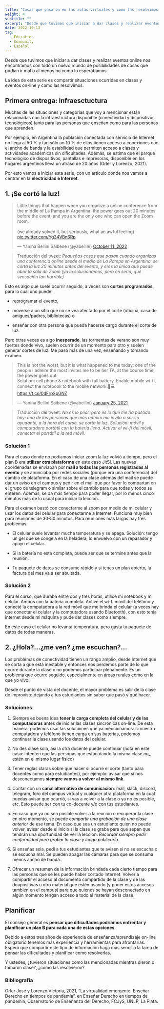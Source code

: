 ```yaml
---
title: "Cosas que pasaron en las aulas virtuales y como las resolvimos - Entrega 1"
weight: 4
subtitle: ""
excerpt: "Desde que tuvimos que iniciar a dar clases y realizar eventos online nos encontramos con todo un nuevo mundo de posibilidades de cosas que podían ir mal o al menos no como lo esperábamos. La idea de esta serie es compartir situaciones ocurridas en clases y eventos on-line y como las resolvimos."
date: 2022-10-13
tag:
  - Education
  - Community
  - Español
---
```


Desde que tuvimos que iniciar a dar clases y realizar eventos online nos encontramos con todo un nuevo mundo de posibilidades de cosas que podían ir mal o al menos no como lo esperábamos.

La idea de esta serie es compartir situaciones ocurridas en clases y eventos on-line y como las resolvimos.

## Primera entrega: infraesctuctura

Muchas de las situaciones y categorías que voy a mencionar están relacionadas con la infraestructura disponible (conectividad y dispositivos tecnológicos) tanto para las personas que enseñan como para las personas que aprenden.  

Por ejemplo, en Argentina la población conectada con servicio de Internet no llega al 50 % y tan sólo un 10 % de ellos tienen acceso a conexiones con el ancho de banda y la estabilidad que permiten acceso a clases y actividades académicas sin dificultades. Además, se estima que el parque tecnológico de dispositivos, pantallas e impresoras, disponible en los hogares argentinos lleva un atraso de 20 años (Orler y Lorenzo, 2021).

Por esto vamos a iniciar esta serie, con un artículo donde nos vamos a centrar en la __electricidad e Internet__.


## 1. ¡Se cortó la luz!

<blockquote class="twitter-tweet"><p lang="en" dir="ltr">Little things that happen when you organize a online conference from the middle of La Pampa in Argentina: the power goes out 20 minutes before the event, and you are the only one who can open the Zoom room.<br><br>(we already solved it, but seriously, what an awful feeling) <a href="https://t.co/Yg34VBn6Rp">pic.twitter.com/Yg34VBn6Rp</a></p>&mdash; Yanina Bellini Saibene (@yabellini) <a href="https://twitter.com/yabellini/status/1579943230745251840?ref_src=twsrc%5Etfw">October 11, 2022</a></blockquote> <script async src="https://platform.twitter.com/widgets.js" charset="utf-8"></script> 

> Traducción del tweet: _Pequeñas cosas que pasan cuando organizas una conferencia online desde el medio de La Pampa en Argentina: se corta la luz 20 minutos antes del evento, y eres la única que puede abrir la sala de Zoom.(ya lo solucionamos, pero en serio, qué sensación tan horrible)_

Esto es algo que suele ocurrir seguido, a veces son __cortes programados__, para lo cual uno puede:

* reprogramar el evento, 

* moverse a un sitio que no se vea afectado por el corte (oficina, casa de amigues/padres, bibliotecas) o 

* enseñar con otra persona que pueda hacerse cargo durante el corte de luz.

Pero otras veces es algo __inesperado__, las tormentas de verano son muy fuertes donde vivo, suelen ocurrir de un momento para otro y suelen generar cortes de luz. Me pasó más de una vez, enseñando y tomando exámen.

<blockquote class="twitter-tweet"><p lang="en" dir="ltr">This is not the worst, but it is what happened to me today: one of the people I admire the most invites me to be her TA, at the course time, the power goes out.<br>Solution: cell phone &amp; notebook with full battery. Enable mobile wi-fi, connect the notebook to the mobile network.🤩💻 <a href="https://t.co/0dFrp2pGNZ">https://t.co/0dFrp2pGNZ</a></p>&mdash; Yanina Bellini Saibene (@yabellini) <a href="https://twitter.com/yabellini/status/1353803203658309632?ref_src=twsrc%5Etfw">January 25, 2021</a></blockquote> <script async src="https://platform.twitter.com/widgets.js" charset="utf-8"></script> 

> Traducción del tweet: _No es lo peor, pero es lo que me ha pasado hoy: una de las personas que más admiro me invita a ser su ayudante, a la hora del curso, se corta la luz. Solución: móvil y computadora portátil con la batería llena. Activar el wi-fi del móvil, conectar el portátil a la red móvil._

### Solución 1 

Para el caso donde no podiamos iniciar zoom la luz volvió a tiempo, pero el plan B era __utilizar otra plataforma__ en este caso JitSi. Las nuevas coordenadas se enviaban por __mail a todas las personas registradas al evento__ y se anunciaba por redes sociales (porque era una conferencia) del cambio de plataforma. En el caso de una clase además del mail se puede dar un aviso en el campus y pedir en el mail que por favor lo compartan en el grupo de telegram o similar sobre el cambio para que todas y todos se enteren. Además, se da más tiempo para poder llegar, por lo menos cinco minutos más de lo usual para iniciar la lección. 

Para el exámen bastó con conectarme al zoom por medio de mi celular y usar los datos del celular para conectarme a Internet.  Funciona muy bien para reuniones de 30-50 minutos.  Para reuniones más largas hay tres problemas:

* El celular suele levantar mucha temperatura y se apaga. Solución: tengo un gel que se congela en la heladera, lo envuelvo con un repasador y apoyo el celular.

* Si la batería no está completa, puede ser que se termine antes que la reunión.

* Tu paquete de datos se consume rápido y si tenes un plan abierto, la factura del mes va a ser abultada.


### Solución 2

Para el curso, que duraba entre dos y tres horas, utilicé mi notebook y mi celular.  Ambos con la batería completa. Active el wi-fi móvil del teléfono y conecté la computadora a la red móvil que me brinda el celular (a veces hay que conectar el celular y la computadora usando Bluetooth), con esto tenia internet desde mi máquina y pude dar clases como siempre.

En este caso el celular no levanta temperatura, pero gasta tu paquete de datos de todas maneras.


## 2. ¿Hola?...¿me ven? ¿me escuchan?...

Los problemas de conectividad tienen un rango amplio, desde Internet que se corta a que está inestable y entonces nos perdemos parte de lo que ocurre durante la clase o no podemos participar plenamente. Es un problema que ocurre seguido, especialmente en áreas rurales como en la que yo vivo.  

Desde el punto de vista del docente, el mayor problema es salir de la clase de improvisto,dejando a tus estudiantes sin saber que pasó y qué hacer.

### Soluciones:

1. Siempre es buena idea __tener la carga completa del celular y de las computadoras__ antes de iniciar las clases sincrónicas on-line. De esta manera, podemos usar las soluciones que ya mencionamos: si nuestra computadora y teléfono tienen carga en sus baterias, podemos continuar la clase usando los datos del celular. 

2. No des clase sola, así la otra docente puede continuar (nota en este caso: intenten que las personas que están dando la misma clase _no__ estén en el mismo lugar físico)

3. Tener reglas claras sobre que hacer si ocurre el corte (tanto para docentes como para estudiantes), por ejemplo: avisar que si nos desconectamos __siempre vamos a volver al mismo link__. 

4. Contar con un __canal alternativo de comunicación__: mail, slack, discord, telegram, foro del campus virtual y cualquier otra plataforma en la cual puedas avisar que ocurrió, si vas a volver a la clase o ya no es posible, etc.  Esto puede ser con tu co-docente y/o con tus estudiantes.

5. En caso que ya no sea posible volver a la reunión o recuperar la clase en otro momento, se puede _compartir una grabación de una clase anterior_ de ese tema.  En caso que sea un estudiante quien no puede volver, avisar desde el inicio si la clase se graba para que sepan que tendrán una oportunidad de ver la lección.  _Recordar siempre pedir conformidad para grabar la clase y luego publicarla._

6. Si enseñas sola, pedí a tus estudiantes que te avisen si no se escucha o se escucha mal. Se pueden apagar las cámaras para que se consuma menos ancho de banda.

7. Ofrecer un resumen de la información brindada cada cierto tiempo para las personas que se les puede haber cortado Internet.  Volver a compartir el acceso al documento compartido de la clase y de las doapositivas u otro material que estén usando (y poner estos accesos también en el campus) para que quienes se hayan desconectado en algún momento tengan acceso a todo el material de la clase.

## Planificar 

El consejo general es __pensar que dificultades podríamos enfrentar y planificar un plan B para cada una de estas opciones__. 

Debido a estos tres años de experiencia de enseñanza/aprendizaje on-line obligatorio tenemos más experiencia y herramientas para afrontarlas. Espero que compartir este tipo de información haga mas sencilla la tarea de pensar las dificultades y planificar como resolverlas.

Y ustedes, ¿tuvieron situaciones como las mencionadas mientras dieron o tomaron clase?, ¿cómo las resolvieron?


### Bibliografía

Orler José y Lorenzo Victoria, 2021, “La virtualidad emergente. Enseñar Derecho en tiempos de pandemia”, en Enseñar Derecho en tiempos de pandemia, Observatorio de Enseñanza del Derecho, FCJyS, UNLP, La Plata.